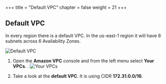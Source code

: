 +++
title = "Default VPC"
chapter = false
weight = 21
+++

## Default VPC

In every region there is a default VPC. In the us-east-1 region it will have 6 subnets across 6 Availability Zones.

![Default VPC](/images/defaultvpc_diagram.png)

1. Open the **Amazon VPC** console and from the left menu select **Your VPCs**.
   .
   ![Your VPCs](/images/defaultvpc_yourvpcs.png)

1. Take a look at the **default VPC**. It is using CIDR **172.31.0.0/16**.

